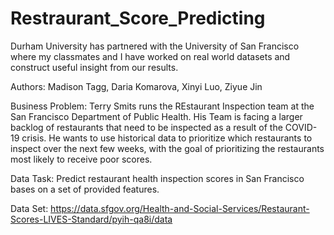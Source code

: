 # Restraurant_Score_Predicting
Durham University has partnered with the University of San Francisco where my classmates and I have worked on real world datasets and construct useful insight from our results.

Authors: Madison Tagg, Daria Komarova, Xinyi Luo, Ziyue Jin

Business Problem: Terry Smits runs the REstaurant Inspection team at the San Francisco Department of Public Health. His Team is facing a larger
backlog of restaurants that need to be inspected as a result of the COVID-19 crisis. He wants to use historical data to prioritize which restaurants
to inspect over the next few weeks, with the goal of prioritizing the restaurants most likely to receive poor scores.

Data Task: Predict restaurant health inspection scores in San Francisco bases on a set of provided features.

Data Set: https://data.sfgov.org/Health-and-Social-Services/Restaurant-Scores-LIVES-Standard/pyih-qa8i/data
